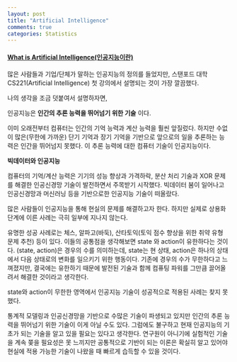 ```yaml
---
layout: post
title: "Artificial Intelligence"
comments: true
categories: Statistics
---
```


#### <u><b> What is Artificial Intelligence(인공지능이란) </b></u>


많은 사람들과 기업/단체가 말하는 인공지능의 정의를 들었지만, 스탠포드 대학 CS221(Artificial Intelligence) 첫 강의에서 설명되는 것이 가장 깔끔했다.

나의 생각을 조금 덧붙여서 설명하자면, 

인공지능은 __인간의 추론 능력을 뛰어넘기 위한 기술__ 이다. 

이미 오래전부터 컴퓨터는 인간의 기억 능력과 계산 능력을 훨씬 앞질렀다. 하지만 수없이 많은(무한에 가까운) 단기 기억과 장기 기억을 기반으로 앞으로의 일을 추론하는 능력은 인간을 뛰어넘지 못했다. 이 추론 능력에 대한 컴퓨터 기술이 인공지능이다.

__빅데이터와 인공지능__

컴퓨터의 기억/계산 능력은 기기의 성능 향상과 가격하락, 분산 처리 기술과 XOR 문제를 해결한 인공신경망 기술이 발전하면서 주목받기 시작했다. 빅데이터 붐이 일어나고 인공신경망과 머신러닝 등을 기반으로한 인공지능 기술이 떠올랐다.

많은 사람들이 인공지능을 통해 현실의 문제를 해결하고자 한다. 하지만 실제로 상용화 단계에 이른 사례는 극히 일부에 지나지 않는다.  

유명한 성공 사례로는 체스, 알파고(바둑), 산타토익(토익 점수 향상을 위한 취약 유형 문제 추천) 등이 있다. 이들의 공통점을 생각해보면 state 와 action이 유한하다는 것이다. (state, action)은 경우의 수를 의미하는데, state는 현 상태, action은 하나의 상태에서 다음 상태로의 변화를 일으키기 위한 행동이다. 기존에 경우의 수가 무한하다고 느껴졌지만, 결국에는 유한하기 때문에 발전된 기술과 함께 컴퓨팅 파워를 그만큼 끌어올려서 해결한 것이라고 생각한다.

state와 action이 무한한 영역에서 인공지능 기술이 성공적으로 적용된 사례는 찾지 못했다. 

통계적 모델링과 인공신경망을 기반으로 수많은 기술이 파생되고 있지만 인간의 추론 능력을 뛰어넘기 위한 기술이 이게 아닐 수도 있다. 그럼에도 불구하고 현재 인공지능의 기초가 되는 기술을 알고 있을 필요는 있다고 생각한다. 연구원이 아니기에 실험적인 기술을 계속 쫒을 필요성은 못 느끼지만 공통적으로 기반이 되는 이론은 확실히 알고 있어야 현실에 적용 가능한 기술이 나왔을 때 빠르게 습득할 수 있을 것이다.

